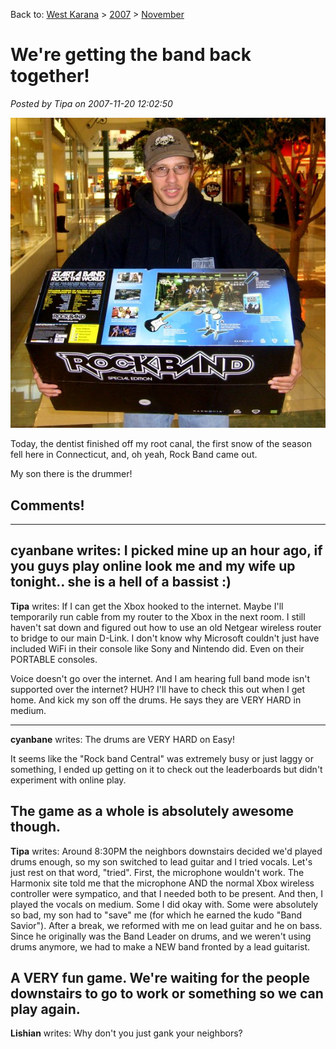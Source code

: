 Back to: [West Karana](/posts/westkarana.md) > [2007](/posts/2007/westkarana.md) > [November](./westkarana.md)
# We're getting the band back together!

*Posted by Tipa on 2007-11-20 12:02:50*

![rockband.jpg](../../../uploads/2007/11/rockband.jpg)

Today, the dentist finished off my root canal, the first snow of the season fell here in Connecticut, and, oh yeah, Rock Band came out.

My son there is the drummer!

## Comments!
---
**cyanbane** writes: I picked mine up an hour ago, if you guys play online look me and my wife up tonight.. she is a hell of a bassist :)
---
**Tipa** writes: If I can get the Xbox hooked to the internet. Maybe I'll temporarily run cable from my router to the Xbox in the next room. I still haven't sat down and figured out how to use an old Netgear wireless router to bridge to our main D-Link. I don't know why Microsoft couldn't just have included WiFi in their console like Sony and Nintendo did. Even on their PORTABLE consoles.

Voice doesn't go over the internet. And I am hearing full band mode isn't supported over the internet? HUH? I'll have to check this out when I get home. And kick my son off the drums. He says they are VERY HARD in medium.

---
**cyanbane** writes: The drums are VERY HARD on Easy!

It seems like the "Rock band Central" was extremely busy or just laggy or something, I ended up getting on it to check out the leaderboards but didn't experiment with online play.

The game as a whole is absolutely awesome though.
---
**Tipa** writes: Around 8:30PM the neighbors downstairs decided we'd played drums enough, so my son switched to lead guitar and I tried vocals. Let's just rest on that word, "tried". First, the microphone wouldn't work. The Harmonix site told me that the microphone AND the normal Xbox wireless controller were sympatico, and that I needed both to be present. And then, I played the vocals on medium. Some I did okay with. Some were absolutely so bad, my son had to "save" me (for which he earned the kudo "Band Savior"). After a break, we reformed with me on lead guitar and he on bass. Since he originally was the Band Leader on drums, and we weren't using drums anymore, we had to make a NEW band fronted by a lead guitarist.

A VERY fun game. We're waiting for the people downstairs to go to work or something so we can play again.
---
**Lishian** writes: Why don't you just gank your neighbors?
